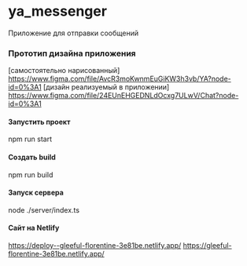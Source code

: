 # ya_messenger
Приложение для отправки сообщений

### Прототип дизайна приложения
[самостоятельно нарисованный] https://www.figma.com/file/AvcR3moKwnmEuGiKW3h3vb/YA?node-id=0%3A1
[дизайн реализуемый в приложении] https://www.figma.com/file/24EUnEHGEDNLdOcxg7ULwV/Chat?node-id=0%3A1

#### Запустить проект
npm run start

#### Создать build
npm run build

#### Запуск сервера
node ./server/index.ts

#### Сайт на Netlify
https://deploy--gleeful-florentine-3e81be.netlify.app/
https://gleeful-florentine-3e81be.netlify.app/